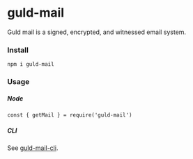 # guld-mail

Guld mail is a signed, encrypted, and witnessed email system.

### Install

```
npm i guld-mail
```

### Usage

##### Node

```
const { getMail } = require('guld-mail')
```

##### CLI

See [guld-mail-cli](https://github.com/isysd/tech-js-node_modules-guld-mail-cli).
